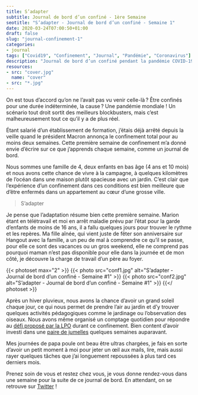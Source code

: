 ```yaml
---
title: S’adapter
subtitle: Journal de bord d’un confiné - 1ère Semaine
seotitle: "S’adapter - Journal de bord d’un confiné - Semaine 1"
date: 2020-03-24T07:00:50+01:00
draft: false
slug: "journal-confinement-1"
categories:
- journal
tags: ["Covid19", "Confinement", "Journal", "Pandémie", "Coronavirus"]
description: "Journal de bord d’un confiné pendant la pandémie COVID-19. Découvrez comment nous nous organisons durant cette période à la maison."
resources:
- src: "cover.jpg"
  name: "cover"
- src: "*.jpg"
---
```


On est tous d’accord qu’on ne l’avait pas vu venir celle-là ? Être confinés pour une durée indéterminée, la cause ? Une pandémie mondiale ! Un scénario tout droit sortit des meilleurs blockbusters, mais c’est malheureusement tout ce qu’il y a de plus réel.

Étant salarié d’un établissement de formation, j’étais déjà arrêté depuis la veille quand le président Macron annonça le confinement total pour au moins deux semaines. Cette première semaine de confinement m’a donné envie d’écrire sur ce que j’apprends chaque semaine, comme un journal de bord.

Nous sommes une famille de 4, deux enfants en bas âge (4 ans et 10 mois) et nous avons cette chance de vivre à la campagne, à quelques kilomètres de l’océan dans une maison plutôt spacieuse avec un jardin. C’est clair que l’expérience d’un confinement dans ces conditions est bien meilleure que d’être enfermés dans un appartement au cœur d’une grosse ville.

> S’adapter

Je pense que l’adaptation résume bien cette première semaine. Marion étant en télétravail et moi en arrêt maladie prévu par l’état pour la garde d’enfants de moins de 16 ans, il a fallu quelques jours pour trouver le rythme et les repères. Ma fille aînée, qui vient juste de fêter son anniversaire sur Hangout avec la famille, a un peu de mal à comprendre ce qu’il se passe, pour elle ce sont des vacances ou un gros weekend, elle ne comprend pas pourquoi maman n’est pas disponible pour elle dans la journée et de mon côté, je découvre la charge de travail d’un père au foyer.

{{< photoset max="2" >}}
  {{< photo src="conf1.jpg" alt="S’adapter - Journal de bord d’un confiné - Semaine #1" >}}
  {{< photo src="conf2.jpg" alt="S’adapter - Journal de bord d’un confiné - Semaine #1" >}}
{{</ photoset >}}

Après un hiver pluvieux, nous avons la chance d’avoir un grand soleil chaque jour, ce qui nous permet de prendre l’air au jardin et d’y trouver quelques activités pédagogiques comme le jardinage ou l’observation des oiseaux. Nous avons même organisé un comptage quotidien pour répondre au [défi proposé par la LPO](https://www.oiseauxdesjardins.fr/index.php?m_id=21&a=N341&fbclid=IwAR3izaW-X9LkPJY0XHwTgkdPLHTaDqRt_RLYs4U8mhHdmHU0uQU6uQClOh4#FN341) durant ce confinement. Bien content d’avoir investi dans une [paire de jumelles](https://www.digit-photo.com/NIKON-Jumelles-Prostaff-7S-8X42-rNIKONBAA840SA.html?dpa_id=23) quelques semaines auparavant.

Mes journées de papa poule ont beau être ultras chargées, je fais en sorte d’avoir un petit moment à moi pour jeter un œil aux mails, lire, mais aussi rayer quelques tâches que j’ai longuement repoussées à plus tard ces derniers mois.

Prenez soin de vous et restez chez vous, je vous donne rendez-vous dans une semaine pour la suite de ce journal de bord. En attendant, on se retrouve sur [Twitter](https://twitter.com/gregmignard) !
